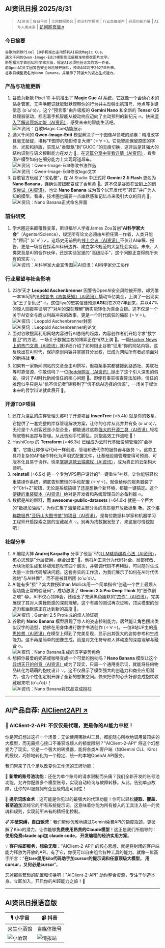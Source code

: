 ## AI资讯日报 2025/8/31

>  `AI资讯` | `每日早读` | `全网数据聚合` | `前沿科学探索` | `行业自由发声` | `开源创新力量` | `AI与人类未来` | [访问网页版↗️](https://ai.hubtoday.app/)



### **今日摘要**

```
谷歌为新款Pixel 10手机推出主动预判AI系统Magic Cue。
通义千问的Qwen-Image-Edit模型能无痕精准地修改图片文字。
斯坦福大学首创AI科学家大会，规定AI必须担任论文的第一作者。
前OpenAI员工因警告安全风险被开除后，预测AGI将于2027年到来。
谷歌将模型更名为Nano Banana，并展示了其强大的姿态生成能力。
```



### 产品与功能更新
1.  谷歌为新款 Pixel 10 手机推出了 **Magic Cue** AI 系统，它就像一个会读心术的贴身管家，无需唤醒词就能默默观察你的行为并主动弹出航班号、地点等关键信息 (o´ω'o)ﾉ。这个"预言家”由升级版的 **Gemini Nano** 和全新的 **Tensor G5** 处理器驱动，标志着手机智能从被动响应迈向了主动预判的新纪元 🔥。快来[深入了解这项新功能（AI资讯）](https://hubs.la/Q03GhVC90)，感受未来的智能生活吧。<br/>![AI资讯：谷歌Magic Cue功能展示](https://pbs.twimg.com/media/Gzmns1DXIAAW0A9?format=jpg&name=orig)<br/>
2.  通义千问的 **Qwen-Image-Edit** 模型解决了一个图像AI领域的顽疾：精准改字且毫无破绽，堪称"P图界的隐形修复大师” (✧∀✧)。它能智能保留原图的字体、光影和排版，实现从"香飘飘”到"GUCCI”的无痕切换，这背后是其强大的结构识别与语义控制能力在发力 🚀。在[这篇分享中查看详情（AI资讯）](https://x.com/frxiaobei/status/1961653221593907539)，看看国产模型如何在细分能力上实现弯道超车。<br/>![AI资讯：Qwen-Image-Edit修改书法作品](https://pbs.twimg.com/media/Gzkwl3KbkAAgKT3)![AI资讯：Qwen-Image-Edit修改logo文字](https://pbs.twimg.com/media/Gzkwl14bkAAYuht?format=jpg&name=orig)<br/>
3.  谷歌官方玩起了"改名梗”，在 AI Studio 中正式将 **Gemini 2.5 Flash** 更名为 **Nano Banana**，连确认按钮都变成了香蕉黄 🍌。这不仅是谷歌在[营销上的俏皮尝试（AI资讯）](https://x.com/op7418/status/1961703552512118925)，也让 **Nano Banana** 成为首个以开发代号"转正”并广为人知的模型。看来，技术圈也需要一点幽默感和记忆点来吸引大众的目光 🤔。<br/>![AI资讯：Nano Banana正式命名界面](https://pbs.twimg.com/media/Gzleo4YaEAAFXMu?format=jpg&name=orig)<br/>

### 前沿研究
1.  学术圈迎来颠覆性变革，斯坦福华人学者James Zou首创"**AI科学家大会**”（Agents4Science），规定所有论文必须由AI担任第一作者，人类只能当"顾问” (oﾟvﾟ)ノ。这场史无前例的[线上会议（AI资讯）](https://mp.weixin.qq.com/s?__biz=MzI3MTA0MTk1MA==&mid=2652623829&idx=2&sn=3db267afc9f8d1288f2df5df54b6b63b)不仅让AI审稿、报告，更是一场旨在探索AI科研边界、建立学术规范的大型社会实验。未来，人类究竟是AI的合作伙伴，还是实验室里的"高级助手”，这个问题正变得前所未有的现实 💡。<br/>![AI资讯：AI科学家大会宣传图](https://wechat2rss.xlab.app/img-proxy/?k=a806d890&u=https%3A%2F%2Fmmbiz.qpic.cn%2Fsz_mmbiz_png%2FUicQ7HgWiaUb3uEdSPKrwGNmZEOaaGyzVvZ8dTtE9jU1rFsda3llYbCZpmWfiazUYjWBLTGvlPpXucH8Q0lEUJN3Q%2F640%3Fwx_fmt%3Dpng%26from%3Dappmsg)![AI资讯：AI科学家分工协作](https://wechat2rss.xlab.app/img-proxy/?k=9feac7c7&u=https%3A%2F%2Fmmbiz.qpic.cn%2Fsz_mmbiz_png%2FUicQ7HgWiaUb0mRiaAib8vW8Bjch1lj1RKsNXHhReE7xPLPkIsUYHTYLEAFccvWwL7PmiazXKwZNIQNJx2iaPmLSfwHw%2F640%3Fwx_fmt%3Dpng%26from%3Dappmsg)<br/>

### 行业展望与社会影响
1.  23岁天才 **Leopold Aschenbrenner** 因警告OpenAI安全风险被开除，却凭借一本165页的[AI预言书《态势感知》（AI资讯）](https://mp.weixin.qq.com/s?__biz=MzI3MTA0MTk1MA==&mid=2652623829&idx=1&sn=43e86dc7fc33e2051f1e9e8cb5c63f87)撬动15亿美金，上演了一出现实版"王子复仇记” 🔥。这位Ilya的忠实信徒预测**AGI**将在2027年到来，并以47%的惊人回报率证明了"对AI的深刻理解”确实能转化为真金白银。这不仅是一个关于AI安全与商业利益冲突的故事，更是一个时代疯狂的缩影 (✧∀✧)。<br/>![AI资讯：Leopold Aschenbrenner封面](https://wechat2rss.xlab.app/img-proxy/?k=ff76f236&u=https%3A%2F%2Fmmbiz.qpic.cn%2Fsz_mmbiz_jpg%2FUicQ7HgWiaUb3HmgyRIBYF4icLA9CicLV0GTywhtfiaAWxwxlGlw0GiayibmVnLhAY85KKd9vc2hK5KY26hQRDoc2XSxQ%2F0%3Fwx_fmt%3Djpeg)![AI资讯：Leopold Aschenbrenner的论文](https://wechat2rss.xlab.app/img-proxy/?k=9cc84315&u=https%3A%2F%2Fmmbiz.qpic.cn%2Fsz_mmbiz_png%2FUicQ7HgWiaUb3HmgyRIBYF4icLA9CicLV0GTxqLEP4ib8IhZnibGiajQTBrflwmcAbwWmUpCA4KficMyRozBRchFXKwpAg%2F640%3Fwx_fmt%3Dpng%26from%3Dappmsg)<br/>
2.  面对谷歌搜索利用网站内容进行AI总结的趋势，内容创作者们开始寻求"数字自卫”的方法，一场关于数据主权的博弈正在悄然上演 🤔。一篇[Hacker News上的热门文章（AI资讯）](https://www.teruza.com/info-hub/how-to-stop-google-from-ai-summarising-your-website)就详细介绍了如何阻止谷歌"征用”你的网站内容。这反映出在AI时代，保护原创内容并掌握其分发权，已成为网站所有者必须面对的新挑战 🛡️。<br/>
3.  如果有一家新闻网站的文章全由AI撰写，但每条事实都链接到路透社、美联社等可靠信源，你敢信吗？一位[Reddit网友（AI资讯）](https://www.reddit.com/r/artificial/comments/1n3wf8o/would_you_trust_an_aiwritten_news_site_if_every/)抛出了这个引人深思的假设，探讨了AI时代新闻信任的核心问题 🤔。即便有事实核查算法加持，信任的难题似乎只是从"信不信记者”转移到了"信不信AI选择的信源”，一场关于媒体未来的哲学辩论就此展开 🧐。<br/>

### 开源TOP项目
1.  还在为混乱的库存管理头疼吗？开源项目 **InvenTree** (⭐5.4k) 就是你的救星，它提供了一套完整的库存管理解决方案，让你的仓库从此井井有条 (o´ω'o)ﾉ。无论是个人创客还是小型企业，都能通过这款[强大的开源工具（AI资讯）](https://github.com/inventree/InvenTree)轻松驾驭物料追踪与管理。从此告别手忙脚乱，拥抱高效工作流吧 🚀！<br/>
2.  HashiCorp 的 **Terraform** (⭐46.3k) 已经成为云时代基础设施管理的"金标准”，它能让你像写代码一样创建、管理和迭代你的服务器与服务 ✨。这款工具将复杂的API操作转化为声明式配置文件，让基础设施管理变得可预测、可版本化且易于协作。快来[掌握这款云端魔杖（AI资讯）](https://github.com/hashicorp/terraform)，成为真正的云架构大师吧。<br/>
3.  **reinstall** (⭐6.9k) 是一个专为VPS用户设计的"一键重生”神器，让你能够轻松重装操作系统，彻底告别繁琐的手动配置 (✧∀✧)。就像给你的服务器装了个"Ctrl+Z”按钮，无论是系统搞砸了还是想换个新环境，都能一键搞定。这个[便捷的重装脚本（AI资讯）](https://github.com/bin456789/reinstall)绝对是开发者和系统管理员的必备利器 🔥。<br/>
4.  数据是AI的燃料，而 **awesome-public-datasets** (⭐64.6k) 就是一个巨大的"数据加油站”，为你汇集了海量按主题分类的高质量开放数据集 📚。这个[堪称数据界"亚历山大图书馆”的项目（AI资讯）](https://github.com/awesomedata/awesome-public-datasets)，是每位数据科学家和机器学习工程师开启探索之旅的宝藏起点 💡。别再为找数据发愁了，来这里尽情挖掘吧！<br/>

### 社媒分享
1.  AI编程大神 **Andrej Karpathy** 分享了他当下的[LLM辅助编程心法（AI资讯）](https://x.com/hongming731/status/1961610672372093342)，核心思想是"分层使用，组合出击” 🚀。他将AI工具分为代码补全、局部修改、大块功能生成和终极难题攻坚四个层次，并强调代码不再稀缺，可以随时生成大量一次性代码解决问题。这套务实的工作流，为我们展示了如何在AI时代优雅地"与AI共舞”，而不是被其所困 (o´ω'o)ﾉ。<br/>
2.  AI能有多"损”？宾大教授Ethan Mollick用一个简单指令"创造一个世上最烦人但功能正常的验证码”，成功激发了 **Gemini 2.5 Pro Deep Think** 的"恶作剧之魂” 😂。AI不仅心领神会，还给出了充满黑色幽默的["杰作”（AI资讯）](https://x.com/emollick/status/1961648878286946329)，完美展现了其对人类挫败感的深刻理解。这个有趣的测试再次证明，顶尖模型的创造力和幽默感正在达到新的高度 🤔。<br/>![AI资讯：Gemini 2.5 Pro生成的烦人验证码](https://pbs.twimg.com/media/GzktJEMWsAAUAst?format=jpg&name=orig)<br/>
3.  谷歌的 **Nano Banana** 模型展现了惊人的姿态控制能力，居然能让角色摆出类似汉字的造型，仿佛在用身体进行数字书法创作 (✧∀✧)。一位B站UP主的[奇思妙想（AI资讯）](https://x.com/op7418/status/1961714432842813686)在模型上得到了完美复现，显示出其强大的姿势参考和生成能力。这不再是简单的图像生成，而是对文化符号和人体动态的深度理解与融合 🔥。<br/>![AI资讯：Nano Banana生成的汉字姿势角色](https://pbs.twimg.com/media/GzloIW1bQAA2iN5?format=jpg&name=orig)<br/>
4.  想把你最爱的奶茶或咖啡变成一个可爱的抱枕吗？**Nano Banana** 模型让这个[异想天开的创意（AI资讯）](https://x.com/op7418/status/1961496316204462318)成为了现实，只需一个通用提示词，就能将任何物品转化为萌萌的抱枕设计 💡。这不仅展示了模型强大的创造力和商业应用潜力，也为个性化定制开辟了全新的想象空间。快来把你的心头好都变成抱枕收藏起来吧 (o´ω'o)ﾉ！<br/>![AI资讯：Nano Banana将饮品变成抱枕](https://pbs.twimg.com/media/GziifSWbwAA8gi7?format=jpg&name=orig)<br/>
    
---

## **AI产品自荐: [AIClient2API ↗️](https://github.com/justlovemaki/AIClient-2-API)**

### 🌟 AIClient-2-API: 不仅仅是代理，更是你的AI能力中枢！

你是否幻想过这样一个场景：无论使用哪款AI工具，都能随心所欲地调用最顶尖的大模型，而无需担心接口不兼容或烦人的额度限制？"AIClient-2-API" 将这个幻想变为了现实。它是一个强大的转换器，能将各类AI客户端（如Gemini CLI、Kiro）的授权，巧妙地转化为一个稳定、统一的本地OpenAI API服务。

我们带来了几个足以改变你工作流的王牌功能：

🔄 **新增的账号池功能**：还在为单个账号的请求限制而头痛？我们全新开发的账号池功能，允许你配置多个模型账号，实现自动轮询与故障转移。从此，告别单点故障，让你的AI服务拥有企业级的高可用性！

🧠 **提示词炼金术**：这可能是你见过的最强大的代理功能！你可以轻松**提取、覆盖、甚至追加**流经它的所有系统提示词。这意味着你能为所有接入的工具注入统一的灵魂和规则，实现前所未有的精细化控制。

🔓 **冲破束缚，自由驰骋**：我们帮你优雅地绕过Gemini免费API的额度瓶颈，更破解了Kiro的潜力，让你能够**免费使用昂贵的Claude模型**！这正是我们所倡导的：**使用免费claude api加 claude code， 开发编程的经济实用方案**。

💡 **客户端即服务，想象无限**："AIClient-2-API" 的核心思想，就是将封闭的客户端能力释放为开放的API。有了它，你便可以自由组合各种工具的能力。就像一位高手所言："**在tare里用kilo代码助手加cursor的提示词和任意顶级大模型， 用cursur，又何必是cursor**”。

忘掉那些繁琐的配置和切换吧！"AIClient-2-API" 助你整合资源，专注于创造本身。立即加入，开启你的AI超能力之旅！🚀
    


---

## **AI资讯日报语音版**

| 🎙️ **小宇宙** | 📹 **抖音** |
| --- | --- |
| [来生小酒馆](https://www.xiaoyuzhoufm.com/podcast/683c62b7c1ca9cf575a5030e)  |   [自媒体账号](https://www.douyin.com/user/MS4wLjABAAAAwpwqPQlu38sO38VyWgw9ZjDEnN4bMR5j8x111UxpseHR9DpB6-CveI5KRXOWuFwG)| 
| ![小酒馆](https://source.hubtoday.app/logo/f959f7984e9163fc50d3941d79a7f262.md.png) | ![情报站](https://source.hubtoday.app/logo/7fc30805eeb831e1e2baa3a240683ca3.md.png) |

    

